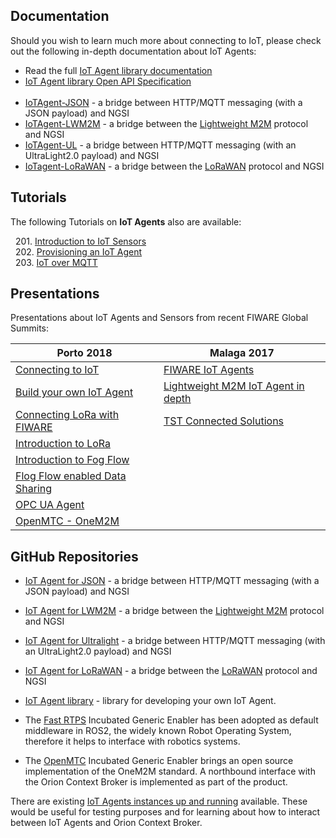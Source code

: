 ## Documentation

Should you wish to learn much more about connecting to IoT, please check out the following in-depth documentation about IoT Agents:

* Read the full [IoT Agent library documentation](https://iotagent-node-lib.readthedocs.io/en/latest)
* [IoT Agent library Open API Specification](
https://swagger.lab.fiware.org/?url=https://raw.githubusercontent.com/Fiware/specifications/master/OpenAPI/iot.IoTagent-node-lib/IoTagent-node-lib-openapi.json)
<br/><br/>
* [IoTAgent-JSON](http://fiware-iotagent-json.readthedocs.io/en/latest/) - a bridge between HTTP/MQTT messaging (with a JSON payload) and NGSI
* [IoTAgent-LWM2M](http://fiware-iotagent-lwm2m.readthedocs.io/en/latest)  - a bridge between the [Lightweight M2M](https://www.omaspecworks.org/what-is-oma-specworks/iot/lightweight-m2m-lwm2m/) protocol and NGSI
* [IoTAgent-UL](http://fiware-iotagent-ul.readthedocs.io/en/latest) -  a bridge between HTTP/MQTT messaging (with an UltraLight2.0 payload) and NGSI
* [IoTagent-LoRaWAN](http://fiware-lorawan.readthedocs.io/en/latest) -  a bridge between the [LoRaWAN](https://www.thethingsnetwork.org/docs/lorawan/) protocol and NGSI

## Tutorials

The following Tutorials on **IoT Agents** also are available:

&nbsp; 201. [Introduction to IoT Sensors](https://fiware-tutorials.readthedocs.io/en/latest/iot-sensors)<br/>
&nbsp; 202. [Provisioning an IoT Agent](https://fiware-tutorials.readthedocs.io/en/latest/iot-agent)<br/>
&nbsp; 203. [IoT over MQTT](https://fiware-tutorials.readthedocs.io/en/latest/iot-over-mqtt)<br/>

## Presentations

Presentations about IoT Agents and Sensors from recent FIWARE Global Summits:

| Porto 2018 | Malaga 2017 |
|------------|-------------|
|[Connecting to IoT](https://www.slideshare.net/FI-WARE/fiware-global-summit-connecting-to-iot-97030154)| [FIWARE IoT Agents](https://www.slideshare.net/FI-WARE/fiware-tech-summit-daniel-calvo-fiware-iot-agents)|
|[Build your own IoT Agent](https://www.slideshare.net/FI-WARE/fiware-global-summit-building-your-own-iot-agent-97030112)| [Lightweight M2M IoT Agent in depth](https://www.slideshare.net/FI-WARE/fiware-tech-summit-david-fernandez-ros-lwm2m-iot-agent-in-depth) |
|[Connecting LoRa with FIWARE](https://www.slideshare.net/FI-WARE/fiware-global-summit-connecting-lora-with-fiware-97030129)| [TST Connected Solutions](https://www.slideshare.net/FI-WARE/fiware-tech-summit-arturo-medela-tst-connected-solutions-using-fiware) |
|[Introduction to LoRa](https://www.slideshare.net/FI-WARE/fiware-global-summit-introduction-to-lora-alliance-and-technology-97029099)| |
|[Introduction to Fog Flow](https://www.slideshare.net/FI-WARE/fiware-tech-summit-fogflow-new-ge-for-iot-edge-computing)| |
|[Flog Flow enabled Data Sharing](https://www.slideshare.net/FI-WARE/fiware-global-summit-fogflow-a-new-ge-for-iot-edge-computing-97030162)| |
|[OPC UA Agent](https://www.slideshare.net/FI-WARE/fiware-global-summit-opc-ua-agent-97030170)| |
|[OpenMTC - OneM2M](https://www.slideshare.net/FI-WARE/fiware-tech-summit-openmtc-onem2m-middleware)| |


## GitHub Repositories

* [IoT Agent for JSON](https://github.com/telefonicaid/iotagent-json) - a bridge between HTTP/MQTT messaging (with a JSON payload) and NGSI
* [IoT Agent for LWM2M](https://github.com/telefonicaid/lightweightm2m-iotagent)  - a bridge between the [Lightweight M2M](https://www.omaspecworks.org/what-is-oma-specworks/iot/lightweight-m2m-lwm2m/) protocol and NGSI
* [IoT Agent for Ultralight](https://github.com/telefonicaid/iotagent-ul) -  a bridge between HTTP/MQTT messaging (with an UltraLight2.0 payload) and NGSI
* [IoT Agent  for LoRaWAN](https://github.com/Atos-Research-and-Innovation/IoTagent-LoRaWAN) -  a bridge between the [LoRaWAN](https://www.thethingsnetwork.org/docs/lorawan/) protocol and NGSI
* [IoT Agent library](https://github.com/telefonicaid/iotagent-node-lib/) - library for developing your own IoT Agent.

* The [Fast RTPS](https://github.com/eProsima/Fast-RTPS) Incubated Generic Enabler has been adopted as default middleware in ROS2, the widely known Robot Operating System, therefore it helps to interface with robotics systems.
* The [OpenMTC](https://github.com/OpenMTC/OpenMTC) Incubated Generic Enabler brings an open source implementation of the OneM2M standard. A northbound interface with the Orion Context Broker is implemented as part of the product.

There are existing [IoT Agents instances up and running](https://catalogue.fiware.org/enablers/backend-device-management-idas/instances) available. These would be useful for testing purposes and for learning about how to interact between IoT Agents and Orion Context Broker.